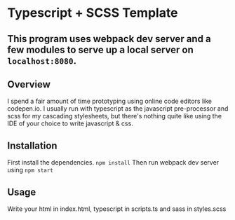 # Typescript + SCSS Template
## This program uses webpack dev server and a few modules to serve up a local server on ```localhost:8080```.

## Overview
I spend a fair amount of time prototyping using online code editors like codepen.io. I usually run with typescript as the javascript pre-processor and scss for my cascading stylesheets, but there's nothing quite like using the IDE of your choice to write javascript & css.

## Installation
First install the dependencies.
``` npm install ```
Then run webpack dev server using
``` npm start ```

## Usage
Write your html in index.html, typescript in scripts.ts and sass in styles.scss